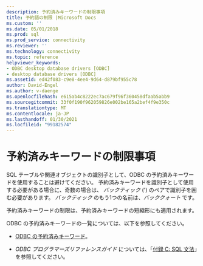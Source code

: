 ```yaml
---
description: 予約済みキーワードの制限事項
title: 予約語の制限 |Microsoft Docs
ms.custom: ''
ms.date: 05/01/2018
ms.prod: sql
ms.prod_service: connectivity
ms.reviewer: ''
ms.technology: connectivity
ms.topic: reference
helpviewer_keywords:
- ODBC desktop database drivers [ODBC]
- desktop database drivers [ODBC]
ms.assetid: ed42f083-c9e8-4ee4-9d64-d879bf955c78
author: David-Engel
ms.author: v-daenge
ms.openlocfilehash: e615ab4c8222ec7ac679f96f360458dfaab5abb9
ms.sourcegitcommit: 33f0f190f962059826e002be165a2bef4f9e350c
ms.translationtype: MT
ms.contentlocale: ja-JP
ms.lasthandoff: 01/30/2021
ms.locfileid: "99182574"
---
```

# <a name="reserved-keyword-limitations"></a>予約済みキーワードの制限事項

SQL テーブルや関連オブジェクトの識別子として、ODBC の予約済みキーワードを使用することは避けてください。 予約済みキーワードを識別子として使用する必要がある場合に、奇数の場合は、 *バックティック* (') のペアで識別子を囲む必要があります。 *バックティック* のもう1つの名前は、*バッククォート* です。

予約済みキーワードの制限は、予約済みキーワードの短縮形にも適用されます。

ODBC の予約済みキーワードの一覧については、以下を参照してください。

- [ODBC の予約済みキーワード](../reference/appendixes/reserved-keywords.md)。

- *ODBC プログラマーズリファレンスガイド* については、「[付録 C: SQL 文法](../reference/appendixes/appendix-c-sql-grammar.md)」を参照してください。